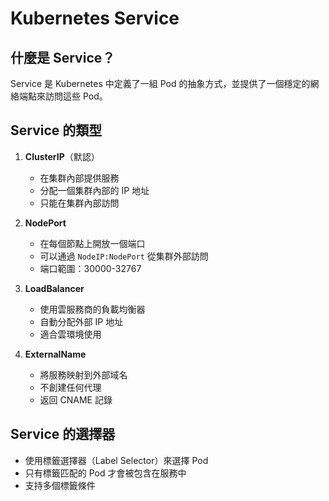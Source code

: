# Kubernetes Service

## 什麼是 Service？
Service 是 Kubernetes 中定義了一組 Pod 的抽象方式，並提供了一個穩定的網絡端點來訪問這些 Pod。

## Service 的類型
1. **ClusterIP**（默認）
   - 在集群內部提供服務
   - 分配一個集群內部的 IP 地址
   - 只能在集群內部訪問

2. **NodePort**
   - 在每個節點上開放一個端口
   - 可以通過 `NodeIP:NodePort` 從集群外部訪問
   - 端口範圍：30000-32767

3. **LoadBalancer**
   - 使用雲服務商的負載均衡器
   - 自動分配外部 IP 地址
   - 適合雲環境使用

4. **ExternalName**
   - 將服務映射到外部域名
   - 不創建任何代理
   - 返回 CNAME 記錄

## Service 的選擇器
- 使用標籤選擇器（Label Selector）來選擇 Pod
- 只有標籤匹配的 Pod 才會被包含在服務中
- 支持多個標籤條件 